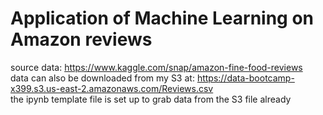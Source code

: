 # Application of Machine Learning on Amazon reviews

source data: https://www.kaggle.com/snap/amazon-fine-food-reviews \
data can also be downloaded from my S3 at: https://data-bootcamp-x399.s3.us-east-2.amazonaws.com/Reviews.csv \
the ipynb template file is set up to grab data from the S3 file already
